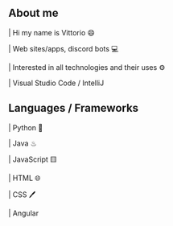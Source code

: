 ## About me 
|   Hi my name is Vittorio 😄

|   Web sites/apps, discord bots 💻


|   Interested in all technologies and their uses ⚙


|   Visual Studio Code / IntelliJ

## Languages / Frameworks

|   Python 🐍

|   Java ♨

|   JavaScript 🟨

|   HTML 🌐

|   CSS 🖊️

| Angular 
#
